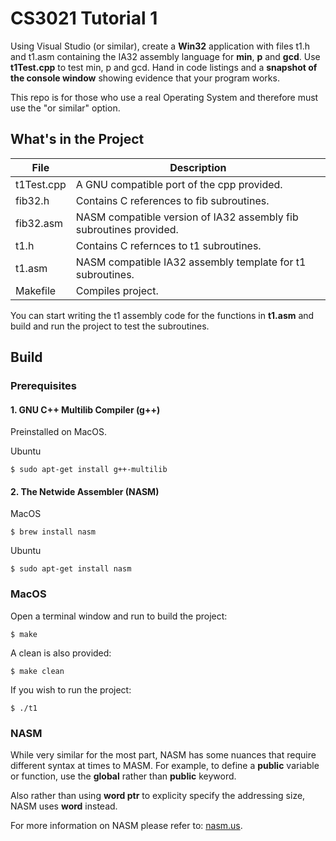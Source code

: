 # CS3021 Tutorial 1

Using Visual Studio (or similar), create a __Win32__ application with files t1.h and t1.asm containing the IA32 assembly language for __min__, __p__ and __gcd__. Use __t1Test.cpp__ to test min, p and gcd. Hand in code listings and a __snapshot of the console window__ showing evidence that your program works.

This repo is for those who use a real Operating System and therefore must use the "or similar" option.

## What's in the Project

| File       | Description                                                        |
|------------|--------------------------------------------------------------------|
| t1Test.cpp | A GNU compatible port of the cpp provided.                         |
| fib32.h    | Contains C references to fib subroutines.                          |
| fib32.asm  | NASM compatible version of IA32 assembly fib subroutines provided. |
| t1.h       | Contains C refernces to t1 subroutines.                            |
| t1.asm     | NASM compatible IA32 assembly template for t1 subroutines.         |
| Makefile   | Compiles project.                                                  |

You can start writing the t1 assembly code for the functions in __t1.asm__ and build and run the project to test the subroutines.

## Build

### Prerequisites

#### 1. GNU C++ Multilib Compiler (g++)

Preinstalled on MacOS.

Ubuntu
```
$ sudo apt-get install g++-multilib
```

#### 2. The Netwide Assembler (NASM)

MacOS
```
$ brew install nasm
```

Ubuntu
```
$ sudo apt-get install nasm
```

### MacOS

Open a terminal window and run to build the project:

``` 
$ make
```

A clean is also provided:

```
$ make clean
```

If you wish to run the project:

```
$ ./t1
```

### NASM

While very similar for the most part, NASM has some nuances that require different syntax at times to MASM. For example, to define a __public__ variable or function, use the __global__ rather than __public__ keyword.

Also rather than using __word ptr__ to explicity specify the addressing size, NASM uses __word__ instead.

For more information on NASM please refer to: [nasm.us](https://www.nasm.us/).